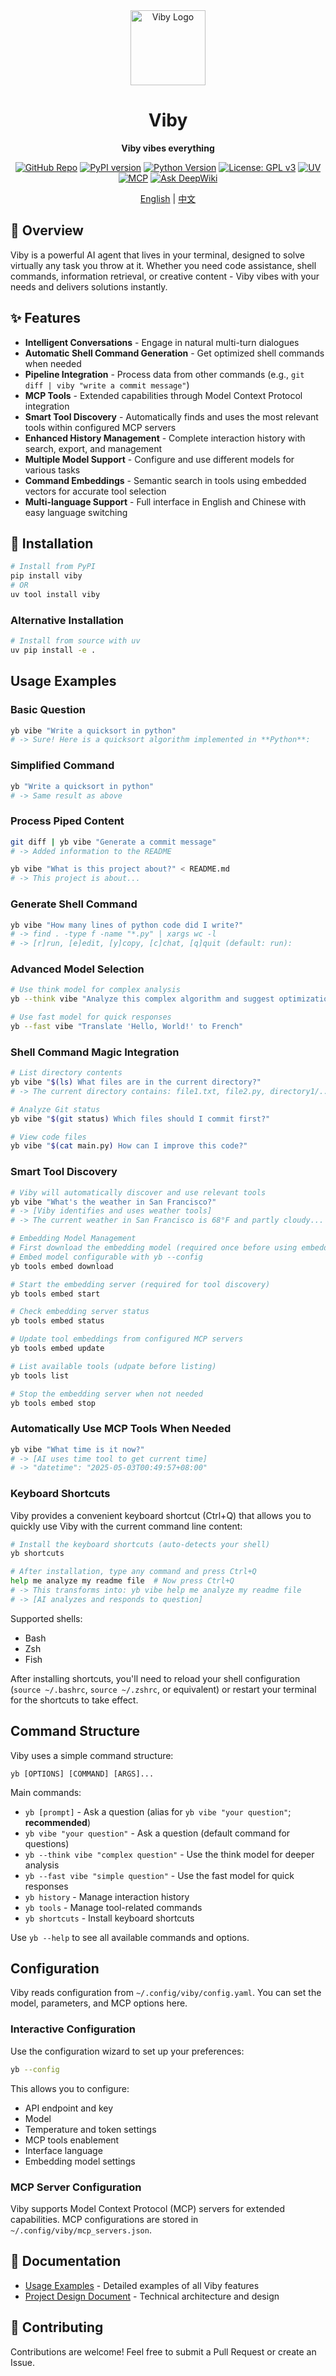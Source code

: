 <div align="center">
  <img src="https://raw.githubusercontent.com/JohanLi233/viby/main/assets/viby-icon.png" alt="Viby Logo" width="120" height="120">
  <h1>Viby</h1>
  <!-- <p><strong>Viby vibes everything</strong> - Your universal agent for solving any task</p> -->
  <p><strong>Viby vibes everything</strong></p>
</div>

<p align="center">
  <a href="https://github.com/JohanLi233/viby"><img src="https://img.shields.io/badge/GitHub-viby-181717?logo=github" alt="GitHub Repo"></a>
  <a href="https://pypi.org/project/viby/"><img src="https://img.shields.io/pypi/v/viby?color=brightgreen" alt="PyPI version"></a>
  <a href="https://www.python.org/downloads/release/python-3100/"><img src="https://img.shields.io/badge/python-3.10%2B-blue" alt="Python Version"></a>
  <a href="https://www.gnu.org/licenses/gpl-3.0"><img src="https://img.shields.io/badge/License-GPLv3-blue.svg" alt="License: GPL v3"></a>
  <a href="https://github.com/astral-sh/uv"><img src="https://img.shields.io/badge/UV-Package%20Manager-blueviolet" alt="UV"></a>
  <a href="https://github.com/estitesc/mission-control-link"><img src="https://img.shields.io/badge/MCP-Compatible-brightgreen" alt="MCP"></a>
  <a href="https://deepwiki.com/JohanLi233/Viby"><img src="https://deepwiki.com/badge.svg" alt="Ask DeepWiki"></a>
</p>

<p align="center">
  <a href="https://github.com/JohanLi233/viby/blob/main/README.md">English</a> |
  <a href="https://github.com/JohanLi233/viby/blob/main/README.zh-CN.md">中文</a>
</p>

## 🚀 Overview

Viby is a powerful AI agent that lives in your terminal, designed to solve virtually any task you throw at it. Whether you need code assistance, shell commands, information retrieval, or creative content - Viby vibes with your needs and delivers solutions instantly.

## ✨ Features

- **Intelligent Conversations** - Engage in natural multi-turn dialogues
- **Automatic Shell Command Generation** - Get optimized shell commands when needed
- **Pipeline Integration** - Process data from other commands (e.g., `git diff | viby "write a commit message"`)
- **MCP Tools** - Extended capabilities through Model Context Protocol integration
- **Smart Tool Discovery** - Automatically finds and uses the most relevant tools within configured MCP servers
- **Enhanced History Management** - Complete interaction history with search, export, and management
- **Multiple Model Support** - Configure and use different models for various tasks
- **Command Embeddings** - Semantic search in tools using embedded vectors for accurate tool selection
- **Multi-language Support** - Full interface in English and Chinese with easy language switching

<!-- ![Viby Terminal Demo](https://raw.githubusercontent.com/JohanLi233/viby/main/assets/screenshot.png) -->

## 🔧 Installation

```sh
# Install from PyPI
pip install viby
# OR
uv tool install viby
```

### Alternative Installation

```sh
# Install from source with uv
uv pip install -e .
```

## Usage Examples

### Basic Question

```sh
yb vibe "Write a quicksort in python"
# -> Sure! Here is a quicksort algorithm implemented in **Python**:
```

### Simplified Command

```sh
yb "Write a quicksort in python"
# -> Same result as above
```

### Process Piped Content

```sh
git diff | yb vibe "Generate a commit message"
# -> Added information to the README
```

```sh
yb vibe "What is this project about?" < README.md
# -> This project is about...
```

### Generate Shell Command

```sh
yb vibe "How many lines of python code did I write?"
# -> find . -type f -name "*.py" | xargs wc -l
# -> [r]run, [e]edit, [y]copy, [c]chat, [q]quit (default: run): 
```

### Advanced Model Selection

```sh
# Use think model for complex analysis
yb --think vibe "Analyze this complex algorithm and suggest optimizations"

# Use fast model for quick responses
yb --fast vibe "Translate 'Hello, World!' to French"
```

### Shell Command Magic Integration

```sh
# List directory contents
yb vibe "$(ls) What files are in the current directory?"
# -> The current directory contains: file1.txt, file2.py, directory1/...

# Analyze Git status
yb vibe "$(git status) Which files should I commit first?"

# View code files
yb vibe "$(cat main.py) How can I improve this code?"
```

### Smart Tool Discovery

```sh
# Viby will automatically discover and use relevant tools
yb vibe "What's the weather in San Francisco?"
# -> [Viby identifies and uses weather tools]
# -> The current weather in San Francisco is 68°F and partly cloudy...

# Embedding Model Management
# First download the embedding model (required once before using embedding features)
# Embed model configurable with yb --config
yb tools embed download

# Start the embedding server (required for tool discovery)
yb tools embed start

# Check embedding server status
yb tools embed status

# Update tool embeddings from configured MCP servers
yb tools embed update

# List available tools (udpate before listing)
yb tools list

# Stop the embedding server when not needed
yb tools embed stop
```

### Automatically Use MCP Tools When Needed

```sh
yb vibe "What time is it now?"
# -> [AI uses time tool to get current time]
# -> "datetime": "2025-05-03T00:49:57+08:00"
```

### Keyboard Shortcuts

Viby provides a convenient keyboard shortcut (Ctrl+Q) that allows you to quickly use Viby with the current command line content:

```sh
# Install the keyboard shortcuts (auto-detects your shell)
yb shortcuts

# After installation, type any command and press Ctrl+Q
help me analyze my readme file  # Now press Ctrl+Q
# -> This transforms into: yb vibe help me analyze my readme file
# -> [AI analyzes and responds to question]
```

Supported shells:

- Bash
- Zsh
- Fish

After installing shortcuts, you'll need to reload your shell configuration (`source ~/.bashrc`, `source ~/.zshrc`, or equivalent) or restart your terminal for the shortcuts to take effect.

## Command Structure

Viby uses a simple command structure:

```
yb [OPTIONS] [COMMAND] [ARGS]...
```

Main commands:
- `yb [prompt]` - Ask a question (alias for `yb vibe "your question"`; **recommended**)
- `yb vibe "your question"` - Ask a question (default command for questions)
- `yb --think vibe "complex question"` - Use the think model for deeper analysis
- `yb --fast vibe "simple question"` - Use the fast model for quick responses
- `yb history` - Manage interaction history
- `yb tools` - Manage tool-related commands
- `yb shortcuts` - Install keyboard shortcuts

Use `yb --help` to see all available commands and options.

## Configuration

Viby reads configuration from `~/.config/viby/config.yaml`. You can set the model, parameters, and MCP options here.

### Interactive Configuration

Use the configuration wizard to set up your preferences:

```sh
yb --config
```

This allows you to configure:

- API endpoint and key
- Model
- Temperature and token settings
- MCP tools enablement
- Interface language
- Embedding model settings

### MCP Server Configuration

Viby supports Model Context Protocol (MCP) servers for extended capabilities. MCP configurations are stored in `~/.config/viby/mcp_servers.json`.

## 📄 Documentation

- [Usage Examples](./docs/viby_usage_examples.md) - Detailed examples of all Viby features
- [Project Design Document](./docs/viby_project_design.md) - Technical architecture and design

## 🤝 Contributing

Contributions are welcome! Feel free to submit a Pull Request or create an Issue.
